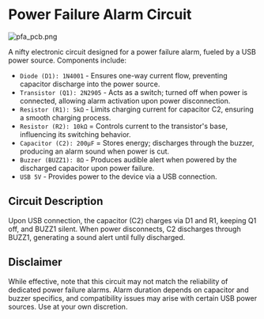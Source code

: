 # Power Failure Alarm Circuit

![pfa_pcb.png](https://raw.githubusercontent.com/nitsuah/stash/develop/projects/pfa/pfa_pcb.png)

A nifty electronic circuit designed for a power failure alarm, fueled by a USB power source. Components include:

- `Diode (D1): 1N4001` - Ensures one-way current flow, preventing capacitor discharge into the power source.
- `Transistor (Q1): 2N2905` - Acts as a switch; turned off when power is connected, allowing alarm activation upon power disconnection.
- `Resistor (R1): 5kΩ` - Limits charging current for capacitor C2, ensuring a smooth charging process.
- `Resistor (R2): 10kΩ` = Controls current to the transistor's base, influencing its switching behavior.
- `Capacitor (C2): 200µF` = Stores energy; discharges through the buzzer, producing an alarm sound when power is cut.
- `Buzzer (BUZZ1): 8Ω` - Produces audible alert when powered by the discharged capacitor upon power failure.
- `USB 5V` - Provides power to the device via a USB connection.

## Circuit Description

Upon USB connection, the capacitor (C2) charges via D1 and R1, keeping Q1 off, and BUZZ1 silent. When power disconnects, C2 discharges through BUZZ1, generating a sound alert until fully discharged.

## Disclaimer

While effective, note that this circuit may not match the reliability of dedicated power failure alarms. Alarm duration depends on capacitor and buzzer specifics, and compatibility issues may arise with certain USB power sources. Use at your own discretion.

